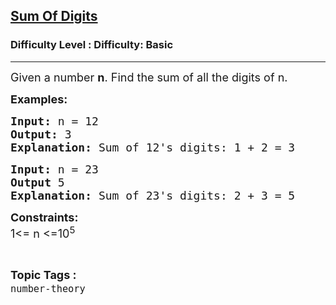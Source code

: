 <h2><a href="https://www.geeksforgeeks.org/problems/sum-of-digits1742/1?page=3&sortBy=submissions">Sum Of Digits</a></h2><h3>Difficulty Level : Difficulty: Basic</h3><hr><div class="problems_problem_content__Xm_eO"><p><span style="font-size: 18px;">Given a number <strong>n</strong>. Find the sum of all the digits of n.</span></p>
<p><span style="font-size: 18px;"><strong>Examples:</strong></span></p>
<pre><span style="font-size: 18px;"><strong>Input: </strong>n = 12<strong>
Output: </strong>3<strong>
Explanation: </strong>Sum of 12's digits: 1 + 2 = 3</span></pre>
<pre><span style="font-size: 18px;"><strong>Input: </strong>n = 23<strong>
Output </strong>5<strong>
Explanation: </strong>Sum of 23's digits: 2 + 3 = 5
</span></pre>
<p><span style="font-size: 18px;"><strong>Constraints:</strong><br>1&lt;= n &lt;=10<sup>5</sup></span></p></div><br><p><span style=font-size:18px><strong>Topic Tags : </strong><br><code>number-theory</code>&nbsp;